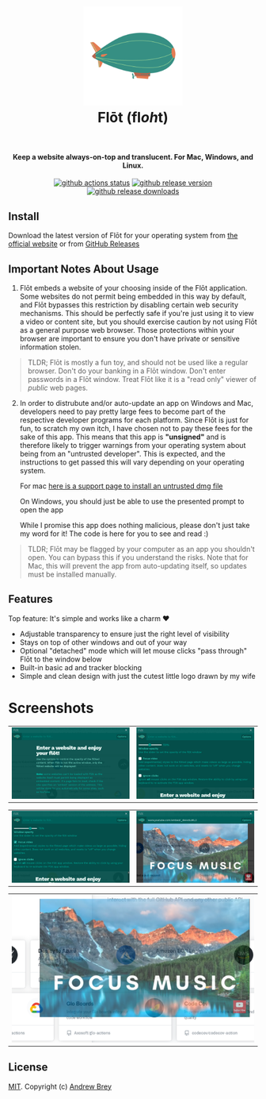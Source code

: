 <h1 align="center">
  <br>
  <a href="https://flot.page">
    <img src="https://github.com/andrewbrey/flot/raw/main/resources/icon.png" alt="Flot" width="200">
  </a>
  <br>
  Flōt (fl<i>oh</i>t)
  <br>
  <br>
</h1>

<h4 align="center">Keep a website always-on-top and translucent. For Mac, Windows, and Linux.</h4>

<p align="center">
  <a href="https://github.com/andrewbrey/flot/actions/workflows/app-build.yml"><img src="https://github.com/andrewbrey/flot/actions/workflows/app-build.yml/badge.svg" alt="github actions status"></a>
  <a href="https://github.com/andrewbrey/flot/releases"><img src="https://img.shields.io/github/release/andrewbrey/flot.svg" alt="github release version"></a>
  <a href="https://github.com/andrewbrey/flot/releases"><img src="https://img.shields.io/github/downloads/andrewbrey/flot/total.svg" alt="github release downloads"></a>
</p>

## Install

Download the latest version of Flōt for your operating system from
[the official website](https://flot.page) or from
[GitHub Releases](https://github.com/andrewbrey/flot/releases/latest)

## Important Notes About Usage

1. Flōt embeds a website of your choosing inside of the Flōt application. Some
   websites do not permit being embedded in this way by default, and Flōt
   bypasses this restriction by disabling certain web security mechanisms. This
   should be perfectly safe if you're just using it to view a video or content
   site, but you should exercise caution by not using Flōt as a general purpose
   web browser. Those protections within your browser are important to ensure
   you don't have private or sensitive information stolen.

> TLDR; Flōt is mostly a fun toy, and should not be used like a regular browser.
> Don't do your banking in a Flōt window. Don't enter passwords in a Flōt
> window. Treat Flōt like it is a "read only" viewer of _public_ web pages.

2. In order to distrubute and/or auto-update an app on Windows and Mac,
   developers need to pay pretty large fees to become part of the respective
   developer programs for each platform. Since Flōt is just for fun, to scratch
   my own itch, I have chosen not to pay these fees for the sake of this app.
   This means that this app is **"unsigned"** and is therefore likely to trigger
   warnings from your operating system about being from an "untrusted
   developer". This is expected, and the instructions to get passed this will
   vary depending on your operating system.

   For mac
   [here is a support page to install an untrusted dmg
   file](https://support.apple.com/guide/mac-help/open-a-mac-app-from-an-unidentified-developer-mh40616/mac)

   On Windows, you should just be able to use the presented prompt to open the
   app

   While I promise this app does nothing malicious, please don't just take my
   word for it! The code is here for you to see and read :)

> TLDR; Flōt may be flagged by your computer as an app you shouldn't open. You
> can bypass this if you understand the risks. Note that for Mac, this will
> prevent the app from auto-updating itself, so updates must be installed
> manually.

## Features

Top feature: It's simple and works like a charm ❤️

- Adjustable transparency to ensure just the right level of visibility
- Stays on top of other windows and out of your way
- Optional "detached" mode which will let mouse clicks "pass through" Flōt to
  the window below
- Built-in basic ad and tracker blocking
- Simple and clean design with just the cutest little logo drawn by my wife

# Screenshots

|                                                   |                                                              |
| :-----------------------------------------------: | :----------------------------------------------------------: |
| ![Home](./website/images/screenshots/01_home.png) | ![Settings 1](./website/images/screenshots/02_settings1.png) |

|                                                              |                                                                |
| :----------------------------------------------------------: | :------------------------------------------------------------: |
| ![Settings 2](./website/images/screenshots/03_settings2.png) | ![See Through](./website/images/screenshots/04_seethrough.png) |

|                                                           |
| :-------------------------------------------------------: |
| ![Detached](./website/images/screenshots/05_detached.png) |

## License

[MIT](./LICENSE). Copyright (c) [Andrew Brey](https://andrewbrey.com)
